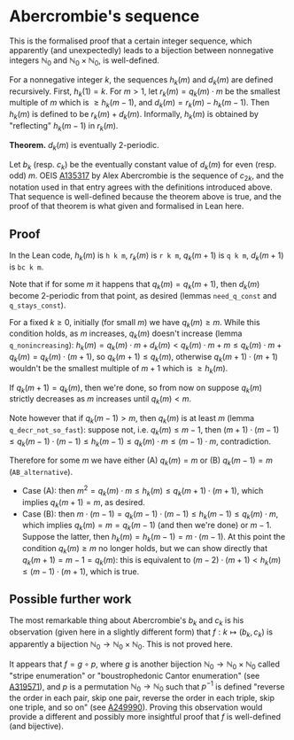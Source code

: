 # Abercrombie's sequence
This is the formalised proof that a certain integer sequence, which apparently (and unexpectedly) leads to a bijection between nonnegative integers $\mathbb{N}_0$ and $\mathbb{N}_0\times\mathbb{N}_0$, is well-defined.

For a nonnegative integer $k$, the sequences $h_k(m)$ and $d_k(m)$ are defined recursively. First, $h_k(1) = k$. For $m>1$, let $r_k(m) = q_k(m)\cdot m$ be the smallest multiple of $m$ which is $\geqslant h_k(m-1)$, and $d_k(m) = r_k(m) - h_k(m-1)$. Then $h_k(m)$ is defined to be $r_k(m) + d_k(m)$. Informally, $h_k(m)$ is obtained by "reflecting" $h_k(m-1)$ in $r_k(m)$.

**Theorem.** $d_k(m)$ is eventually 2-periodic.

Let $b_k$ (resp. $c_k$) be the eventually constant value of $d_k(m)$ for even (resp. odd) $m$. OEIS [A135317](https://oeis.org/A135317) by Alex Abercrombie is the sequence of $c_{2k}$, and the notation used in that entry agrees with the definitions introduced above. That sequence is well-defined because the theorem above is true, and the proof of that theorem is what given and formalised in Lean here.

## Proof
In the Lean code, $h_k(m)$ is `h k m`, $r_k(m)$ is `r k m`, $q_k(m+1)$ is `q k m`, $d_k(m+1)$ is `bc k m`.

Note that if for some $m$ it happens that $q_k(m) = q_k(m+1)$, then $d_k(m)$ become 2-periodic from that point, as desired (lemmas `need_q_const` and `q_stays_const`).

For a fixed $k\geqslant0$, initially (for small $m$) we have $q_k(m) \geqslant m$. While this condition holds, as $m$ increases, $q_k(m)$ doesn't increase (lemma `q_nonincreasing`): $h_k(m) = q_k(m)\cdot m + d_k(m) < q_k(m)\cdot m + m \leqslant q_k(m)\cdot m + q_k(m) = q_k(m)\cdot(m+1)$, so $q_k(m+1) \leqslant q_k(m)$, otherwise $q_k(m+1)\cdot(m+1)$ wouldn't be the smallest multiple of $m+1$ which is $\geqslant h_k(m)$.

If $q_k(m+1) = q_k(m)$, then we're done, so from now on suppose $q_k(m)$ strictly decreases as $m$ increases until $q_k(m) < m$.

Note however that if $q_k(m-1) > m$, then $q_k(m)$ is at least $m$ (lemma `q_decr_not_so_fast`): suppose not, i.e. $q_k(m) \leqslant m-1$, then $(m+1)\cdot(m-1) \leqslant q_k(m-1)\cdot(m-1) \leqslant h_k(m-1) \leqslant q_k(m)\cdot m \leqslant (m-1)\cdot m$, contradiction.

Therefore for some $m$ we have either (A) $q_k(m) = m$ or (B) $q_k(m-1) = m$ (`AB_alternative`).
* Case (A): then $m^2 = q_k(m)\cdot m \leqslant h_k(m) \leqslant q_k(m+1)\cdot(m+1)$, which implies $q_k(m+1) = m$, as desired.
* Case (B): then $m\cdot(m-1) = q_k(m-1)\cdot(m-1) \leqslant h_k(m-1) \leqslant q_k(m)\cdot m$, which implies $q_k(m) = m = q_k(m-1)$ (and then we're done) or $m-1$. Suppose the latter, then $h_k(m) = h_k(m-1) = m\cdot(m-1)$. At this point the condition $q_k(m) \geqslant m$ no longer holds, but we can show directly that $q_k(m+1) = m-1 = q_k(m)$: this is equivalent to $(m-2)\cdot(m+1) < h_k(m) \leqslant (m-1)\cdot(m+1)$, which is true.

## Possible further work
The most remarkable thing about Abercrombie's $b_k$ and $c_k$ is his observation (given here in a slightly different form) that $f : k\mapsto(b_k,c_k)$ is apparently a bijection $\mathbb{N}_0 \to \mathbb{N}_0\times\mathbb{N}_0$. This is not proved here.

It appears that $f = g \circ p$, where $g$ is another bijection $\mathbb{N}_0 \to \mathbb{N}_0\times\mathbb{N}_0$ called "stripe enumeration" or "boustrophedonic Cantor enumeration" (see [A319571](https://oeis.org/A319571)), and $p$ is a permutation $\mathbb{N}_0 \to \mathbb{N}_0$ such that $p^{-1}$ is defined "reverse the order in each pair, skip one pair, reverse the order in each triple, skip one triple, and so on" (see [A249990](https://oeis.org/A249990)). Proving this observation would provide a different and possibly more insightful proof that $f$ is well-defined (and bijective).
